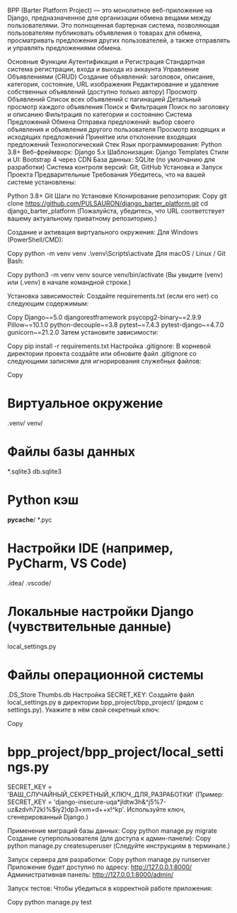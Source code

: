BPP (Barter Platform Project) — это монолитное веб-приложение на Django, предназначенное для организации обмена вещами между пользователями. Это полноценная бартерная система, позволяющая пользователям публиковать объявления о товарах для обмена, просматривать предложения других пользователей, а также отправлять и управлять предложениями обмена.

Основные Функции
Аутентификация и Регистрация
Стандартная система регистрации, входа и выхода из аккаунта
Управление Объявлениями (CRUD)
Создание объявлений: заголовок, описание, категория, состояние, URL изображения
Редактирование и удаление собственных объявлений (доступно только автору)
Просмотр Объявлений
Список всех объявлений с пагинацией
Детальный просмотр каждого объявления
Поиск и Фильтрация
Поиск по заголовку и описанию
Фильтрация по категории и состоянию
Система Предложений Обмена
Отправка предложений: выбор своего объявления и объявления другого пользователя
Просмотр входящих и исходящих предложений
Принятие или отклонение входящих предложений
Технологический Стек
Язык программирования: Python 3.8+
Веб-фреймворк: Django 5.x
Шаблонизация: Django Templates
Стили и UI: Bootstrap 4 через CDN
База данных: SQLite (по умолчанию для разработки)
Система контроля версий: Git, GitHub
Установка и Запуск Проекта
Предварительные Требования
Убедитесь, что на вашей системе установлены:

Python 3.8+
Git
Шаги по Установке
Клонирование репозитория:
Copy
git clone https://github.com/PULSAURON/django_barter_platform.git
cd django_barter_platform
(Пожалуйста, убедитесь, что URL соответствует вашему актуальному приватному репозиторию.)

Создание и активация виртуального окружения:
Для Windows (PowerShell/CMD):

Copy
python -m venv venv
.\venv\Scripts\activate
Для macOS / Linux / Git Bash:

Copy
python3 -m venv venv
source venv/bin/activate
(Вы увидите (venv) или (.venv) в начале командной строки.)

Установка зависимостей:
Создайте requirements.txt (если его нет) со следующим содержимым:

Copy
Django~=5.0
djangorestframework
psycopg2-binary~=2.9.9
Pillow~=10.1.0
python-decouple~=3.8
pytest~=7.4.3
pytest-django~=4.7.0
gunicorn~=21.2.0
Затем установите зависимости:

Copy
pip install -r requirements.txt
Настройка .gitignore:
В корневой директории проекта создайте или обновите файл .gitignore со следующими записями для игнорирования служебных файлов:

Copy
# Виртуальное окружение
.venv/
venv/

# Файлы базы данных
*.sqlite3
db.sqlite3

# Python кэш
__pycache__/
*.pyc

# Настройки IDE (например, PyCharm, VS Code)
.idea/
.vscode/

# Локальные настройки Django (чувствительные данные)
local_settings.py

# Файлы операционной системы
.DS_Store
Thumbs.db
Настройка SECRET_KEY:
Создайте файл local_settings.py в директории bpp_project/bpp_project/ (рядом с settings.py). Укажите в нём свой секретный ключ:

Copy
# bpp_project/bpp_project/local_settings.py
SECRET_KEY = 'ВАШ_СЛУЧАЙНЫЙ_СЕКРЕТНЫЙ_КЛЮЧ_ДЛЯ_РАЗРАБОТКИ'
(Пример: SECRET_KEY = 'django-insecure-uqa*jldtw3h&^j5%7-uz&zdvh72k)%$iy2)dp3+xm+d++x!^kp'. Используйте ключ, сгенерированный Django.)

Применение миграций базы данных:
Copy
python manage.py migrate
Создание суперпользователя (для доступа к админ-панели):
Copy
python manage.py createsuperuser
(Следуйте инструкциям в терминале.)

Запуск сервера для разработки:
Copy
python manage.py runserver
Приложение будет доступно по адресу: http://127.0.0.1:8000/
Административная панель: http://127.0.0.1:8000/admin/

Запуск тестов:
Чтобы убедиться в корректной работе приложения:

Copy
python manage.py test
